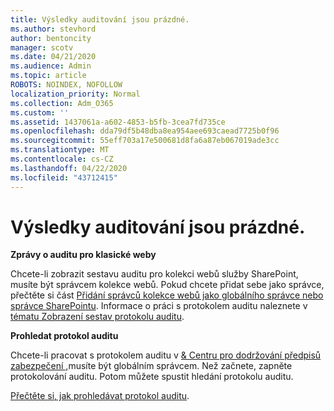 ```yaml
---
title: Výsledky auditování jsou prázdné.
ms.author: stevhord
author: bentoncity
manager: scotv
ms.date: 04/21/2020
ms.audience: Admin
ms.topic: article
ROBOTS: NOINDEX, NOFOLLOW
localization_priority: Normal
ms.collection: Adm_O365
ms.custom: ''
ms.assetid: 1437061a-a602-4853-b5fb-3cea7fd735ce
ms.openlocfilehash: dda79df5b48dba8ea954aee693caead7725b0f96
ms.sourcegitcommit: 55eff703a17e500681d8fa6a87eb067019ade3cc
ms.translationtype: MT
ms.contentlocale: cs-CZ
ms.lasthandoff: 04/22/2020
ms.locfileid: "43712415"
---
```

# <a name="auditing-results-are-blank"></a>Výsledky auditování jsou prázdné.

 **Zprávy o auditu pro klasické weby**
  
Chcete-li zobrazit sestavu auditu pro kolekci webů služby SharePoint, musíte být správcem kolekce webů. Pokud chcete přidat sebe jako správce, přečtěte si část [Přidání správců kolekce webů jako globálního správce nebo správce SharePointu](https://go.microsoft.com/fwlink/?linkid=869390). Informace o práci s protokolem auditu naleznete v [tématu Zobrazení sestav protokolu auditu](https://go.microsoft.com/fwlink/?linkid=395237). 
  
 **Prohledat protokol auditu**
  
Chcete-li pracovat s protokolem auditu v [ &amp; Centru pro dodržování předpisů zabezpečení ,](https://protection.office.com)musíte být globálním správcem. Než začnete, zapněte protokolování auditu. Potom můžete spustit hledání protokolu auditu. 
  
[Přečtěte si, jak prohledávat protokol auditu](https://go.microsoft.com/fwlink/?linkid=708432).
  

